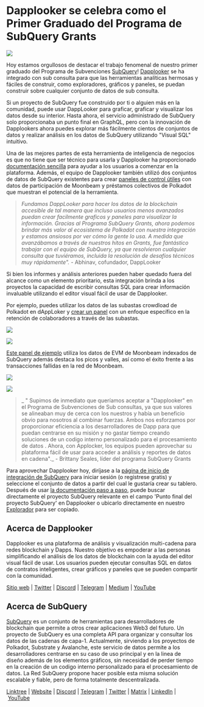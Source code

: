 # Dapplooker se celebra como el Primer Graduado del Programa de SubQuery Grants

![](https://miro.medium.com/max/700/0*m7loo6ZhFd_UrPtG)

Hoy estamos orgullosos de destacar el trabajo fenomenal de nuestro primer graduado del Programa de Subvenciones [SubQuery](https://subquery.network/grants)! [Dapplooker](https://dapplooker.com/) se ha integrado con sub consulta para que las herramientas analíticas hermosas y fáciles de construir, como exploradores, gráficos y paneles, se puedan construir sobre cualquier conjunto de datos de sub consulta.

Si un proyecto de SubQuery fue construido por ti o alguien más en la comunidad, puede usar DappLooker para graficar, graficar y visualizar los datos desde su interior. Hasta ahora, el servicio administrado de SubQuery solo proporcionaba un punto final en GraphQL, pero con la innovación de Dapplookers ahora puedes explorar más fácilmente cientos de conjuntos de datos y realizar análisis en los datos de SubQuery utilizando "Visual SQL" intuitivo.

Una de las mejores partes de esta herramienta de inteligencia de negocios es que no tiene que ser técnico para usarla y Dapplooker ha proporcionado [documentación sencilla](https://dapplooker.notion.site/SubQuery-55e159ee37ff453b9a278be0efbe319e) para ayudar a los usuarios a comenzar en la plataforma. Además, el equipo de Dapplooker también utilizó dos conjuntos de datos de SubQuery existentes para crear [paneles de control útiles](https://dapplooker.com/category/subquery?type=dashboard) con datos de participación de Moonbeam y préstamos colectivos de Polkadot que muestran el potencial de la herramienta.

> _Fundamos DappLooker para hacer los datos de la blockchain accesible de tal manera que incluso usuarios menos avanzados puedan crear facilmente graficos y paneles para visualizar la información. Gracias al Programa SubQuery Grants, ahora podemos brindar más valor al ecosistema de Polkadot con nuestra integración y estamos ansiosos por ver cómo la gente lo usa. A medida que avanzábamos a través de nuestros hitos en Grants, fue fantástico trabajar con el equipo de SubQuery, ya que resolvieron cualquier consulta que tuviéramos, incluida la resolución de desafíos técnicos muy rápidamente"._ - Abhinav, cofundador, DappLooker

Si bien los informes y análisis anteriores pueden haber quedado fuera del alcance como un elemento prioritario, esta integración brinda a los proyectos la capacidad de escribir consultas SQL para crear información invaluable utilizando el editor visual fácil de usar de Dapplooker.

Por ejemplo, puedes utilizar los datos de las subastas crowdload de Polkadot en dAppLoker y [crear un panel](https://dapplooker.com/dapp/polkadot-auctions-and-crowdloans-120113?network=subquery&category=subquery&type=dashboard&udid=0) con un enfoque específico en la retención de colaboradores a través de las subastas.

![](https://miro.medium.com/max/700/0*IWuAPhPOqiGOFkc-)

![](https://miro.medium.com/max/700/0*Ajx_bTmMcRBuTB_z)

[Este panel de ejemplo](https://dapplooker.com/dapp/subquery-moonbeam-120116?network=subquery&category=subquery&type=dashboard&udid=0) utiliza los datos de EVM de Moonbeam indexados de SubQuery además destaca los picos y valles, así como el éxito frente a las transacciones fallidas en la red de Moonbeam.

![](https://miro.medium.com/max/700/0*CPmeF30Kwwj0DbC6)

![](https://miro.medium.com/max/700/0*ofrjdSerY8_8DV-Q)

> _ " Supimos de inmediato que queríamos aceptar a "Dapplooker" en el Programa de Subvenciones de Sub consultas, ya que sus valores se alineaban muy de cerca con los nuestros y había un beneficio obvio para nosotros al combinar fuerzas. Ambos nos esforzamos por proporcionar eficiencia a los desarrolladores de Dapp para que puedan centrarse en su misión y no gastar tiempo creando soluciones de un codigo interno personalizado para el procesamiento de datos . Ahora, con Applocker, los equipos pueden aprovechar su plataforma fácil de usar para acceder a análisis y reportes de datos en cadena"._ - Brittany Seales, líder del programa SubQuery Grants

Para aprovechar Dapplooker hoy, diríjase a la [página de inicio de integración de SubQuery](https://dapplooker.com/integration/subquery) para iniciar sesión (o regístrese gratis) y seleccione el conjunto de datos a partir del cual le gustaría crear su tablero. Después de usar [ la documentación paso a paso](https://dapplooker.notion.site/SubQuery-55e159ee37ff453b9a278be0efbe319e), puede buscar directamente el proyecto SubQuery relevante en el campo 'Punto final del proyecto SubQuery' en Dapplooker o ubicarlo directamente en nuestro [Explorador](https://explorer.subquery.network/) para ser copiado.

## Acerca de Dapplooker

Dapplooker es una plataforma de análisis y visualización multi-cadena para redes blockchain y Dapps. Nuestro objetivo es empoderar a las personas simplificando el análisis de los datos de blockchain con la ayuda del editor visual fácil de usar. Los usuarios pueden ejecutar consultas SQL en datos de contratos inteligentes, crear gráficos y paneles que se pueden compartir con la comunidad.

[Sitio web](https://dapplooker.com/) | [Twitter](https://twitter.com/dapplooker) | [Discord](https://dapplooker.com/community) | [Telegram](https://t.me/dapplooker) | [Medium](https://dapplooker.medium.com/) | [YouTube](https://www.youtube.com/channel/UC1KJmtb3UhnWSN_sDv71_fg)

## Acerca de SubQuery

[SubQuery](https://subquery.network/) es un conjunto de herramientas para desarrolladores de blockchain que permite a otros crear aplicaciones Web3 del futuro. Un proyecto de SubQuery es una completa API para organizar y consultar los datos de las cadenas de capa-1. Actualmente, sirviendo a los proyectos de Polkadot, Substrate y Avalanche, este servicio de datos permite a los desarrolladores centrarse en su caso de uso principal y en la linea de diseño además de los elementos gráficos, sin necesidad de perder tiempo en la creación de un codigo interno personalizado para el procesamiento de datos. La Red SubQuery propone hacer posible esta misma solución escalable y fiable, pero de forma totalmente descentralizada.

[Linktree](https://linktr.ee/subquerynetwork) | [Website](https://subquery.network/) | [Discord](https://discord.com/invite/78zg8aBSMG) | [Telegram](https://t.me/subquerynetwork) | [Twitter](https://twitter.com/subquerynetwork) | [Matrix](https://matrix.to/#/#subquery:matrix.org) | [LinkedIn](https://www.linkedin.com/company/subquery) | [YouTube](https://www.youtube.com/channel/UCi1a6NUUjegcLHDFLr7CqLw)
